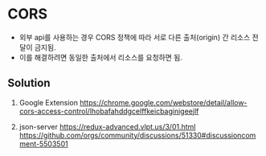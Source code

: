 # CORS

- 외부 api를 사용하는 경우 CORS 정책에 따라 서로 다른 출처(origin) 간 리소스 전달이 금지됨.
- 이를 해결하려면 동일한 출처에서 리소스를 요청하면 됨.

## Solution

1. Google Extension
   <https://chrome.google.com/webstore/detail/allow-cors-access-control/lhobafahddgcelffkeicbaginigeejlf>

2. json-server
   <https://redux-advanced.vlpt.us/3/01.html>
   <https://github.com/orgs/community/discussions/51330#discussioncomment-5503501>

